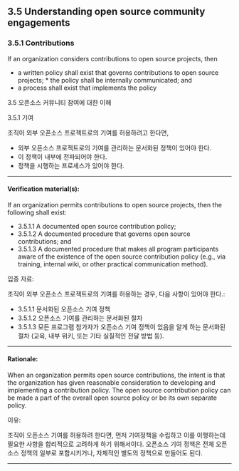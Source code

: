 ## 3.5 Understanding open source community engagements

### 3.5.1 Contributions
If an organization considers contributions to open source projects, then
* a written policy shall exist that governs contributions to open source projects; * the policy shall be internally communicated; and
* a process shall exist that implements the policy


3.5 오픈소스 커뮤니티 참여에 대한 이해

3.5.1 기여

조직이 외부 오픈소스 프로젝트로의 기여를 허용하려고 한다면,
* 외부 오픈소스 프로젝트로의 기여를 관리하는 문서화된 정책이 있어야 한다. 
* 이 정책이 내부에 전파되어야 한다.
* 정책을 시행하는 프로세스가 있어야 한다. 
---

#### Verification material(s):
If an organization permits contributions to open source projects, then the following shall exist:
* 3.5.1.1 A documented open source contribution policy;
* 3.5.1.2 A documented procedure that governs open source contributions; and
* 3.5.1.3 A documented procedure that makes all program participants aware of the existence of the
open source contribution policy (e.g., via training, internal wiki, or other practical communication method).


입증 자료:

조직이 외부 오픈소스 프로젝트로의 기여를 허용하는 경우, 다음 사항이 있어야 한다.:

* 3.5.1.1 문서화된 오픈소스 기여 정책
* 3.5.1.2 오픈소스 기여를 관리하는 문서화된 절차
* 3.5.1.3 모든 프로그램 참가자가 오픈소스 기여 정책이 있음을 알게 하는 문서화된 절차 (교육, 내부 위키, 또는 기타 실질적인 전달 방법 등).
---

#### Rationale:
When an organization permits open source contributions, the intent is that the organization has given reasonable consideration to developing and implementing a contribution policy. The open source contribution policy can be made a part of the overall open source policy or be its own separate policy.


이유:

조직이 오픈소스 기여를 허용하려 한다면, 먼저 기여정책을 수립하고 이를 이행하는데 필요한 사항을 합리적으로 고려하게 하기 위해서이다. 오픈소스 기여 정책은 전체 오픈소스 정책의 일부로 포함시키거나, 자체적인 별도의 정책으로 만들어도 된다.

---
